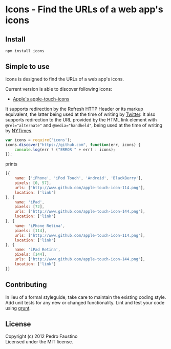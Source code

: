 # Icons - Find the URLs of a web app's icons

## Install
`npm install icons`

## Simple to use
Icons is designed to find the URLs of a web app's icons.


Current version is able to discover following icons:

* [Apple's apple-touch-icons](https://developer.apple.com/library/ios/#documentation/AppleApplications/Reference/SafariWebContent/ConfiguringWebApplications/ConfiguringWebApplications.html)

It supports redirection by the Refresh HTTP Header or its markup equivalent, the latter being used at the time of writing by [Twitter](http://twitter.com). It also supports redirection to the URL provided by the HTML link element with `@rel="alternate"` and `@media="handheld"`, being used at the time of writing by [NYTimes](http://nytimes.com).


```javascript
var icons = require('icons');
icons.discover("https://github.com", function(err, icons) {
    console.log(err ? ("ERROR " + err) : icons);
});
```

prints

```javascript
[{
    name: ['iPhone', 'iPod Touch', 'Android', 'BlackBerry'],
    pixels: [0, 57],
    urls: ['http://www.github.com/apple-touch-icon-114.png'],
    location: ['link']
}, {
    name: 'iPad',
    pixels: [72],
    urls: ['http://www.github.com/apple-touch-icon-144.png'],
    location: ['link']
}, {
    name: 'iPhone Retina',
    pixels: [114],
    urls: ['http://www.github.com/apple-touch-icon-114.png'],
    location: ['link']
}, {
    name: 'iPad Retina',
    pixels: [144],
    urls: ['http://www.github.com/apple-touch-icon-144.png'],
    location: ['link']
}]
```

## Contributing
In lieu of a formal styleguide, take care to maintain the existing coding style. Add unit tests for any new or changed functionality. Lint and test your code using [grunt](https://github.com/gruntjs/grunt).

## License
Copyright (c) 2012 Pedro Faustino  
Licensed under the MIT license.
